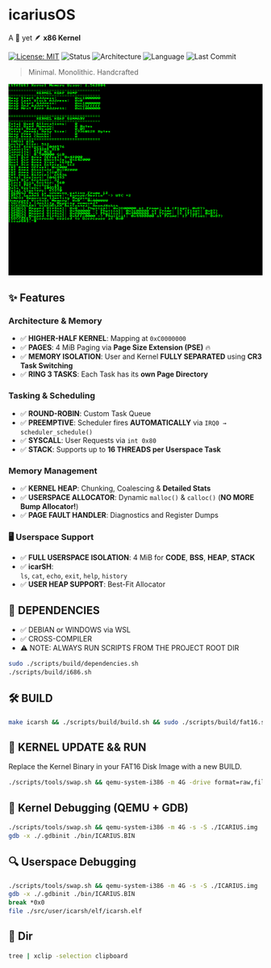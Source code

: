 # icariusOS

A 🗿 yet 🪶 **x86 Kernel**

[![License: MIT](https://img.shields.io/badge/License-MIT-blue.svg)](https://opensource.org/licenses/MIT)
![Status](https://img.shields.io/badge/status-in_development-yellow)
![Architecture](https://img.shields.io/badge/arch-x86-blue)
![Language](https://img.shields.io/badge/language-C%20%26%20Assembly-blueviolet)
![Last Commit](https://img.shields.io/github/last-commit/koehme/icariusos)

> Minimal. Monolithic. Handcrafted

![Boot Demo](assets/icariusOS.gif)

## ✨ Features

### Architecture & Memory
- ✅ **HIGHER-HALF KERNEL**: Mapping at `0xC0000000`
- ✅ **PAGES**: 4 MiB Paging via **Page Size Extension (PSE)** 🔥
- ✅ **MEMORY ISOLATION**: User and Kernel **FULLY SEPARATED** using **CR3 Task Switching**
- ✅ **RING 3 TASKS**: Each Task has its **own Page Directory**

### Tasking & Scheduling
- ✅ **ROUND-ROBIN**: Custom Task Queue 
- ✅ **PREEMPTIVE**: Scheduler fires **AUTOMATICALLY** via `IRQ0 → scheduler_schedule()`
- ✅ **SYSCALL**: User Requests via `int 0x80`
- ✅ **STACK**: Supports up to **16 THREADS per Userspace Task** 

### Memory Management
- ✅ **KERNEL HEAP**: Chunking, Coalescing & **Detailed Stats**
- ✅ **USERSPACE ALLOCATOR**: Dynamic `malloc()` & `calloc()` (**NO MORE Bump Allocator!**)
- ✅ **PAGE FAULT HANDLER**: Diagnostics and Register Dumps

### 🖥️ Userspace Support
- ✅ **FULL USERSPACE ISOLATION**: 4 MiB for **CODE**, **BSS**, **HEAP**, **STACK** 
- ✅ **icarSH**:  
  `ls`, `cat`, `echo`, `exit`, `help`, `history`
- ✅ **USER HEAP SUPPORT**: Best-Fit Allocator

## 🧩 DEPENDENCIES

- ✅ DEBIAN or WINDOWS via WSL
- ✅ CROSS-COMPILER
- ⚠️ NOTE: ALWAYS RUN SCRIPTS FROM THE PROJECT ROOT DIR  

```bash
sudo ./scripts/build/dependencies.sh
./scripts/build/i686.sh
```

## 🛠️ BUILD

```bash
make icarsh && ./scripts/build/build.sh && sudo ./scripts/build/fat16.sh
```

## 🔁 KERNEL UPDATE && RUN

Replace the Kernel Binary in your FAT16 Disk Image with a new BUILD.

```bash
./scripts/tools/swap.sh && qemu-system-i386 -m 4G -drive format=raw,file=./ICARIUS.img
```

## 🧠 Kernel Debugging (QEMU + GDB)

```bash
./scripts/tools/swap.sh && qemu-system-i386 -m 4G -s -S ./ICARIUS.img
gdb -x ./.gdbinit ./bin/ICARIUS.BIN
```

## 🔍 Userspace Debugging

```bash
./scripts/tools/swap.sh && qemu-system-i386 -m 4G -s -S ./ICARIUS.img
gdb -x ./.gdbinit ./bin/ICARIUS.BIN
break *0x0
file ./src/user/icarsh/elf/icarsh.elf
```

## 🌲 Dir 

```bash
tree | xclip -selection clipboard
```